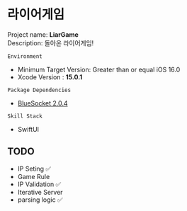 # 라이어게임  

Project name: **LiarGame**  
Description: 돌아온 라이어게임!  

`Environment`  

- Minimum Target Version: Greater than or equal iOS 16.0  
- Xcode Version : **15.0.1**  

`Package Dependencies`  

- [BlueSocket 2.0.4](https://github.com/Kitura/BlueSocket)  

`Skill Stack`  

- SwiftUI  

## TODO  
- IP Seting ✅
- Game Rule
- IP Validation ✅
- Iterative Server
- parsing logic ✅